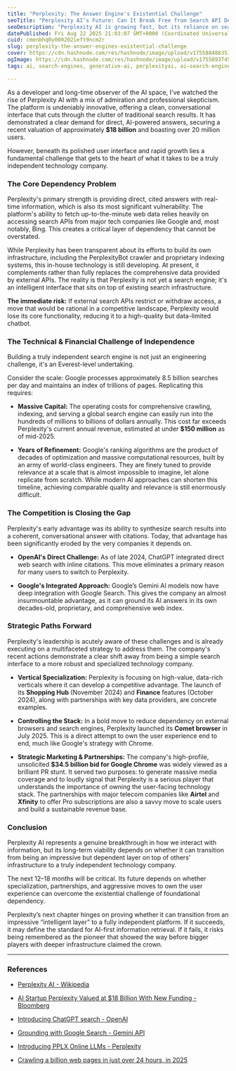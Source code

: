```yaml
---
title: "Perplexity: The Answer Engine's Existential Challenge"
seoTitle: "Perplexity AI’s Future: Can It Break Free from Search API Dependency?"
seoDescription: "Perplexity AI is growing fast, but its reliance on search APIs raises questions. Can it evolve into an independent platform or stay a layer over big tech?"
datePublished: Fri Aug 22 2025 21:03:07 GMT+0000 (Coordinated Universal Time)
cuid: cmenbhq0y000202ieft9ncm2r
slug: perplexity-the-answer-engines-existential-challenge
cover: https://cdn.hashnode.com/res/hashnode/image/upload/v1755884863513/bd66b91f-b7ea-4312-a3f0-47e75f880976.png
ogImage: https://cdn.hashnode.com/res/hashnode/image/upload/v1755893745308/b4b17ebe-b026-4cea-8113-31a89441e510.png
tags: ai, search-engines, generative-ai, perplexityai, ai-search-engine

---
```


As a developer and long-time observer of the AI space, I've watched the rise of Perplexity AI with a mix of admiration and professional skepticism. The platform is undeniably innovative, offering a clean, conversational interface that cuts through the clutter of traditional search results. It has demonstrated a clear demand for direct, AI-powered answers, securing a recent valuation of approximately **$18 billion** and boasting over 20 million users.

However, beneath its polished user interface and rapid growth lies a fundamental challenge that gets to the heart of what it takes to be a truly independent technology company.

### The Core Dependency Problem

Perplexity's primary strength is providing direct, cited answers with real-time information, which is also its most significant vulnerability. The platform's ability to fetch up-to-the-minute web data relies heavily on accessing search APIs from major tech companies like Google and, most notably, Bing. This creates a critical layer of dependency that cannot be overstated.

While Perplexity has been transparent about its efforts to build its own infrastructure, including the PerplexityBot crawler and proprietary indexing systems, this in-house technology is still developing. At present, it complements rather than fully replaces the comprehensive data provided by external APIs. The reality is that Perplexity is not yet a search engine; it's an intelligent interface that sits on top of existing search infrastructure.

**The immediate risk:** If external search APIs restrict or withdraw access, a move that would be rational in a competitive landscape, Perplexity would lose its core functionality, reducing it to a high-quality but data-limited chatbot.

### The Technical & Financial Challenge of Independence

Building a truly independent search engine is not just an engineering challenge, it's an Everest-level undertaking.

Consider the scale: Google processes approximately 8.5 billion searches per day and maintains an index of trillions of pages. Replicating this requires:

* **Massive Capital:** The operating costs for comprehensive crawling, indexing, and serving a global search engine can easily run into the hundreds of millions to billions of dollars annually. This cost far exceeds Perplexity's current annual revenue, estimated at under **$150 million** as of mid-2025.
    
* **Years** **of Refinement:** Google's ranking algorithms are the product of decades of optimization and massive computational resources, built by an army of world-class engineers. They are finely tuned to provide relevance at a scale that is almost impossible to imagine, let alone replicate from scratch. While modern AI approaches can shorten this timeline, achieving comparable quality and relevance is still enormously difficult.
    

### The Competition is Closing the Gap

Perplexity's early advantage was its ability to synthesize search results into a coherent, conversational answer with citations. Today, that advantage has been significantly eroded by the very companies it depends on.

* **OpenAI's Direct Challenge:** As of late 2024, ChatGPT integrated direct web search with inline citations. This move eliminates a primary reason for many users to switch to Perplexity.
    
* **Google's Integrated Approach:** Google’s Gemini AI models now have deep integration with Google Search. This gives the company an almost insurmountable advantage, as it can ground its AI answers in its own decades-old, proprietary, and comprehensive web index.
    

### Strategic Paths Forward

Perplexity's leadership is acutely aware of these challenges and is already executing on a multifaceted strategy to address them. The company's recent actions demonstrate a clear shift away from being a simple search interface to a more robust and specialized technology company.

* **Vertical Specialization:** Perplexity is focusing on high-value, data-rich verticals where it can develop a competitive advantage. The launch of its **Shopping Hub** (November 2024) and **Finance** features (October 2024), along with partnerships with key data providers, are concrete examples.
    
* **Controlling the Stack:** In a bold move to reduce dependency on external browsers and search engines, Perplexity launched its **Comet browser** in July 2025. This is a direct attempt to own the user experience end to end, much like Google's strategy with Chrome.
    
* **Strategic Marketing & Partnerships:** The company's high-profile, unsolicited **$34.5 billion bid for Google Chrome** was widely viewed as a brilliant PR stunt. It served two purposes: to generate massive media coverage and to loudly signal that Perplexity is a serious player that understands the importance of owning the user-facing technology stack. The partnerships with major telecom companies like **Airtel** and **Xfinity** to offer Pro subscriptions are also a savvy move to scale users and build a sustainable revenue base.
    

### Conclusion

Perplexity AI represents a genuine breakthrough in how we interact with information, but its long-term viability depends on whether it can transition from being an impressive but dependent layer on top of others' infrastructure to a truly independent technology company.

The next 12–18 months will be critical. Its future depends on whether specialization, partnerships, and aggressive moves to own the user experience can overcome the existential challenge of foundational dependency.

Perplexity’s next chapter hinges on proving whether it can transition from an impressive “intelligent layer” to a fully independent platform. If it succeeds, it may define the standard for AI-first information retrieval. If it fails, it risks being remembered as the pioneer that showed the way before bigger players with deeper infrastructure claimed the crown.

---

### References

* [Perplexity AI - Wikipedia](https://en.wikipedia.org/wiki/Perplexity_AI)
    
* [AI Startup Perplexity Valued at $18 Billion With New Funding - Bloomberg](https://www.bloomberg.com/news/articles/2025-07-17/ai-startup-perplexity-valued-at-18-billion-with-new-funding)
    
* [Introducing ChatGPT search - OpenAI](https://openai.com/index/introducing-chatgpt-search/)
    
* [Grounding with Google Search - Gemini API](https://ai.google.dev/gemini-api/docs/google-search)
    
* [Introducing PPLX Online LLMs - Perplexity](https://www.perplexity.ai/hub/blog/introducing-pplx-online-llms)
    
* [Crawling a billion web pages in just over 24 hours, in 2025](https://andrewkchan.dev/posts/crawler.html)